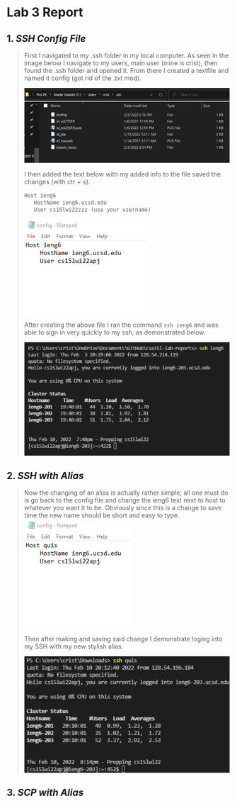 # **Lab 3 Report**
## 1. *SSH Config File*
> First I navigated to my .ssh folder in my local computer. As seen in the image below I navigate to my users, main user (mine is crist), then found the .ssh folder and opened it. From there I created a textfile and named it config (got rid of the .txt mod).
>
>
> ![File_image](https://github.com/quistian241/cse15l-lab-reports/blob/main/lab_3_images/Lab3_1.png?raw=true)
>
> I then added the text below with my added info to the file saved the changes (with ctr + s).
> ```
> Host ieng6
>    HostName ieng6.ucsd.edu
>    User cs15lwi22zzz (use your username)
> ```
>
> ![File_Enards](https://github.com/quistian241/cse15l-lab-reports/blob/main/lab_3_images/Lab3_2.png?raw=true)
>
> After creating the above file I ran the command `ssh ieng6` and was able to sign in very quickly to my ssh, as demonstrated below. 
> 
> ![the_demo_stration](https://github.com/quistian241/cse15l-lab-reports/blob/main/lab_3_images/Lab3_3.png?raw=true)
## 2. *SSH with Alias*
> Now the changing of an alias is actually rather simple, all one must do is go back to the config file and change the ieng6 text next to host to whatever you want it to be. Obviously since this is a change to save time the new name should be short and easy to type. 
> ![my_new_online_aliass](https://github.com/quistian241/cse15l-lab-reports/blob/main/lab_3_images/Lab3_4.png?raw=true)
>
> Then after making and saving said change I demonstrate loging into my SSH with my new stylish alias.
>
> ![new_cool_al-booty-identification](https://github.com/quistian241/cse15l-lab-reports/blob/main/lab_3_images/Lab3_6.png?raw=true)
>
## 3. *SCP with Alias*
>